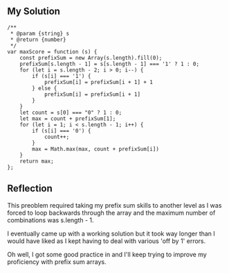 ## My Solution

```
/**
 * @param {string} s
 * @return {number}
 */
var maxScore = function (s) {
    const prefixSum = new Array(s.length).fill(0);
    prefixSum[s.length - 1] = s[s.length - 1] === '1' ? 1 : 0;
    for (let i = s.length - 2; i > 0; i--) {
        if (s[i] === '1') {
            prefixSum[i] = prefixSum[i + 1] + 1
        } else {
            prefixSum[i] = prefixSum[i + 1]
        }
    }
    let count = s[0] === "0" ? 1 : 0;
    let max = count + prefixSum[1];
    for (let i = 1; i < s.length - 1; i++) {
        if (s[i] === '0') {
            count++;
        }
        max = Math.max(max, count + prefixSum[i])
    }
    return max;
};
```

## Reflection

This preoblem required taking my prefix sum skills to another level as I was forced to loop backwards through the array and the maximum number of combinations was s.length - 1.

I eventually came up with a working solution but it took way longer than I would have liked as I kept having to deal with various 'off by 1' errors.

Oh well, I got some good practice in and I'll keep trying to improve my proficiency with prefix sum arrays.
